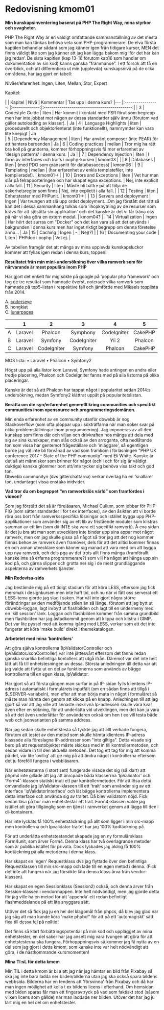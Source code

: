 ---
---
Redovisning kmom01
=========================

<!-- #### Gör din egen kunskapsinventering baserat på PHP The Right Way, berätta om dina styrkor och svagheter som du vill förstärka under kursen och det kommande året. -->
<strong>Min kunskapsinventering baserat på PHP The Right Way, mina styrkor och svagheter.</strong>

PHP The Right Way är en väldigt omfattande sammanställning av det mesta som man kan tänkas behöva veta som PHP-programmerare. De elva första kaptilen behandlar sådant som jag känner igen från tidigare kurser, MEN det finns väldigt lite som jag känner att jag kan lägga bakom mig ’för det här kan jag redan’. De sista kapitlen (kap 13-16 förutom kap16 som handlar om dokumentation av sin kod) känns ganska ”främmande”.
I ett försök att få en överblick, och att differentiera ut min (upplevda) kunskapsnivå på de olika områdena, har jag gjort en tabell:

Nivåer/efarenhet:
Ingen, Liten, Mellan, Stor, Expert

Kapitel:


|   	|   Kapitel   	     |      Nivå      |      Kommentar   	                          | Tas upp i denna kurs?
|---	|:-----------------: |:--------------:|:---------------------------------------------:|
| 3 	| Codestyle Guide    |  liten         | Har kommit i kontakt med PSR förut som begrepp men har inte jobbat mot någon av dessa standarder själv ännu (förutom vad gäller autoloading av klasser). | Ja
| 4 	| Language Highlights	|  liten   	| procedurellt och objektorienterat (inte funktionellt), namnrymder kan vara lite knepigt 	|  Ja  
| 5 	| Dependency Management 	| liten 	|  Har använt composer  (inte PEAR) för att hantera beroenden  |  Ja
| 6 	| Coding practices 	| mellan	|   Tror mig ha rätt bra koll på grunderna, kommer förhoppningsvis få mer erfarenhet av 'design patterns' i denna kurs.   	|   Ja   	|
| 7 	| Dependency Injection 	| liten |  I form av interfaces och traits i oophp-kursen    	|   kmom03  	|  	|
| 8 	| Databases  	| liten 	|   (med PDO som gränssnitt för databasaccess)   	|   kmom06	|
| 9 	| Templating 	| mellan 	|   (har erfarenhet av enkla templatefiler, inte kompilerade!).   	|  kmom01->	|
| 10    | Errors and Exceptions     |    liten                                      | Vet hur man slår på felrapporteringen och har skapat egna exceptions.  | Nej, inte explicit i alla fall.
| 11 	| Security 	| liten 	|   Måste bli bättre på att följa de säkerhetsregler som finns   |   Nej, inte explictit i alla fall.  |
| 12	| Testing              | liten 	   | Enhetstester med PHPunit.  	|   kmom01->   	|
| 13 	| Servers and deployment	| Ingen 	|   Var tvungen att slå upp ordet deployment...Om jag förstått det rätt så kan det i dessa sammanhang tolkas som 'ihopknytning av de resurser som krävs för att sjösätta sin applikation' och det kanske är det vi får träna oss på när vi ska göra en extern modul.   	|   kmom04?   	|
| 14 	| Virtualization 	| Ingen 	|   Har hört det surras om "Docker" och det kan vara så att det används i bakgrunden i denna kurs men har inget riktigt begrepp om denna företelse ännu... 	| Ja
| 15 	| Caching 	| Ingen 	|   -   	| Nej(?)	|
| 16 	| Documenting your code 	| Liten 	|  PHPdoc i oophp 	|   Vet ej. 	|


<!-- div style="overflow: auto;">
    <span style=" background-color: #f00; width: 100px; height: 100px; float: left; margin: 8px; border: 1px solid #ccc;"></div>
    <div style=" background-color: #0f0; width: 100px; height: 100px; float: left; margin: 8px; border: 1px solid #ccc;"></div>
    <div style=" background-color: #00f; width: 100px; height: 100px; float: left; margin: 8px; border: 1px solid #ccc;"></div>
    <div style=" background-color: #333; width: 100px; height: 100px; float: left; margin: 8px; border: 1px solid #ccc;"></div>
    <div style=" background-color: #999; width: 100px; height: 100px; float: left; margin: 8px; border: 1px solid #ccc;"></div>
    <div style=" background-color: #fff; width: 100px; height: 100px; float: left; margin: 8px; border: 1px solid #ccc;"></div>
    <div style=" background-color: #f00; width: 100px; height: 100px; float: left; margin: 8px; border: 1px solid #ccc;"></div>
    <div style=" background-color: #0f0; width: 100px; height: 100px; float: left; margin: 8px; border: 1px solid #ccc;"></div>
    <div style=" background-color: #00f; width: 100px; height: 100px; float: left; margin: 8px; border: 1px solid #ccc;"></div>
    <div style=" background-color: #333; width: 100px; height: 100px; float: left; margin: 8px; border: 1px solid #ccc;"></div>
    <div style=" background-color: #999; width: 100px; height: 100px; float: left; margin: 8px; border: 1px solid #ccc;"></div>
    <div style=" background-color: #fff; width: 100px; height: 100px; float: left; margin: 8px; border: 1px solid #ccc;"></div>
    <div style=" background-color: #f00; width: 100px; height: 100px; float: left; margin: 8px; border: 1px solid #ccc;"></div>
    <div style=" background-color: #0f0; width: 100px; height: 100px; float: left; margin: 8px; border: 1px solid #ccc;"></div>
    <div style=" background-color: #00f; width: 100px; height: 100px; float: left; margin: 8px; border: 1px solid #ccc;"></div>
    <div style=" background-color: #333; width: 100px; height: 100px; float: left; margin: 8px; border: 1px solid #ccc;"></div>
    <div style=" background-color: #999; width: 100px; height: 100px; float: left; margin: 8px; border: 1px solid #ccc;"></div>
    <div style=" background-color: #fff; width: 100px; height: 100px; float: left; margin: 8px; border: 1px solid #ccc;"></div>
</div> -->

<!-- 1. Welcome
Translations
How to Contribute
Spread the Word!
2. Getting Started
Use the Current Stable Version (7.2)
Built-in Web Server
Mac Setup
Windows Setup
Common Directory Structure
3. Code Style Guide
4. Language Highlights
Programming Paradigms
Namespaces
Standard PHP Library
Command Line Interface
Xdebug
5. Dependency Management
Composer and Packagist
PEAR
6. Coding Practices
The Basics
Date and Time
Design Patterns
Working with UTF-8
Internationalization and Localization
7. Dependency Injection
Basic Concept
Complex Problem
Containers
Further Reading
8. Databases
MySQL Extension
PDO Extension
Interacting with Databases
Abstraction Layers
9. Templating
Benefits
Plain PHP Templates
Compiled Templates
Further Reading
10. Errors and Exceptions
Errors
Exceptions
11. Security
Web Application Security
Password Hashing
Data Filtering
Configuration Files
Register Globals
Error Reporting
12. Testing
Test Driven Development
Behavior Driven Development
Complementary Testing Tools
13. Servers and Deployment
Platform as a Service (PaaS)
Virtual or Dedicated Servers
Shared Servers
Building Your Application
14. Virtualization
Vagrant
Docker
15. Caching
Opcode Cache
Object Caching
16. Documenting your Code
PHPDoc
17. Resources
From the Source
People to Follow
Mentoring
PHP PaaS Providers
Frameworks
Components
Other Useful Resources
Video Tutorials
Books
18. Community
User Groups
Conferences
Elephpants
Credits -->


Av tabellen framgår det att många av mina upplevda kunskapsluckor kommer att fyllas igen redan i denna kurs, toppen!


<!-- #### Vilket blev resultatet från din mini-undersökning om vilka ramverk som för närvarande är mest populära inom PHP (ange källa var du fann informationen)? -->

<strong>Resultatet från min mini-undersökning över vilka ramverk som för närvarande är mest populära inom PHP</strong>

Har gjort det enkelt för mig sökte på google på ’popular php framework’ och tog de tre resultat som hamnade överst, noterade vilka ramverk som hamnade på top5-listan i respektive fall och jämförde med Mikaels topplista från 2014.

A. [coderseye](https://coderseye.com/best-php-frameworks-for-web-developers/)  
B. [hongkiat](https://www.hongkiat.com/blog/best-php-frameworks/)   
C. [lunarpages](https://lunarpages.com/most-popular-php-frameworks-of-2018/)


|   	|    1    	|      2      	|      3      	|      4      	|    5    	|
|---	|:-------:	|:-----------:	|:-----------:	|:-----------:	|:-------:	|
| A 	| Laravel 	|   Phalcon   	|   Symphony  	| CodeIgniter 	| CakePHP 	|
| B 	| Laravel 	|   Symfony   	| CodeIgniter 	|    Yii 2    	| Phalcon 	|
| C 	| Laravel 	| CodeIgniter 	|   Symfony   	|   Phalcon   	| CakePHP 	|


MOS lista: •	Laravel
•	Phalcon
•	Symfony2


Högst upp på alla listor kom Laravel, Symfony hade antingen en andra eller tredje placering, Phalcon och CodeIgniter fanns med på alla listorna på olika placeringar.


Kanske är det så att Phalcon har tappat något i popularitet sedan 2014:s undersökning, medan Symfony2 klättrat uppåt på popularitetslistan.





<strong>Berätta om din syn/erfarenhet generellt kring communities och specifikt communities inom opensource och programmeringsdomänen.</strong>

Min enda erfarenhet av en community utanför dbwebb är nog Stackoverflow (som ofta ploppar upp i sökträffarna när man söker svar på olika problemställningar inom programmering). Jag imponeras av all den kunskap som finns där och viljan och drivkraften hos många att dela med sig av sina kunskaper, men slås också av den arroganta, ofta nedlåtande ton som vissa har gentemot frågeställare och 'inläggare', så egentligen borde jag väl inte bli förvånad av vad som framkom i förläsningen  "PHP UK conference 2017 - State of the PHP community" med Eli White. Kanske är det så att människor som brinner för något (och i och för sig är väldigt duktiga) kanske glömmer bort att/inte tycker sig behöva visa takt och god ton.  
Dbwebb communityn (dvs gitterchattarna) verkar överlag ha en 'snällare' ton, undantaget vissa enstaka inidvider.  

<strong>Vad tror du om begreppet “en ramverkslös värld” som framfördes i videon?</strong>

Som jag förstått det så är föreläsaren, Michael Cullum, som jobbar för PHP-FIG (som sätter standarder i för t ex interfaces), av den åsikten att vi borde röra oss bort från ramverksspecifika lösningar och istället bygga upp PHP-applikationer som använder sig av ett lib av fristående moduler som klistras samman av ett lim (som då INTE ska vara ett specifikt ramverk). Å ena sidan är det ju bra att man som utvecklare inte binder upp sina appar mot något ramverk, men om jag skulle gissa på något så tror jag att det nog kommer finnas behov av ramverk även framöver, dels för att det alltid kommer finnas en och annan utvecklare som känner sig manad att vara med om att bygga upp nya ramverk, och dels pga av det trots allt finns många (framförallt kanske inte så erfarna programmerare?) som vill ha något att hänga upp sin kod på, och gärna slipper och grotta ner sig i de mest grundläggande aspekterna av ramverkets tjänster.

<strong>Min Redovisa-sida</strong>

Jag bestämde mig på ett tidigt stadium för att köra LESS, eftersom jag fick mersmak i designkursen men inte haft tid, och nu när vi fått oss serverat ett LESS-tema gjorde jag slag i saken. Har väl inte gjort några större förändringar av den medföjande stilen än så länge, förutom att jag bytt ut dbwebb-loggan, lagt in/bytt ut flashbilden och lagt till en undermeny med en 'kill session' länk. Loggan och flashbilden kommer från samma grundbild men flashbilden har jag åstadkommit genom att klippa och klistra i GIMP. Det var lite pyssel med att komma igång med LESS, verkar som att det inte fungerar att köra 'make build' direkt i themekatalogen.

<strong>Arbetetet med mina 'kontrollers'</strong>

Att göra själva kontrollerna (IpValidatorController och IpValidatorJsonController) var inte jättesvårt eftersom det fanns redan ganska snarlika befintliga kontollers att utgå ifrån.  Däremot var det inte helt lätt att få till enhetstesningen av dessa. Största anledningen till detta var att jag valde att flytta ut en del av funktionerna som används av bägge kontrollerna till en egen klass, IpValidator.

Har gjort så att första gången man surfar in på IP-sidan fylls klientens IP-adress i automatiskt i formulärets inputfält (om en sådan finns att tillgå i $\_SERVER-variabeln), men efter att man börja mata in något i formuläret så måste man hämta den genom att klicka på en knapp. Anledningen till att jag gjort så var att jag ville att senaste inskrivna Ip-adressen skulle vara kvar även efter en sökning, för att underlätta vid utveklingen, men det kan ju vara så att det även underlättar för användaren också om hen t ex vill testa både web och jsonvarianten på samma address.

När jag sedan skulle enhetstesta så tyckte jag att allt verkade fungera, förutom att testet av den metod som skulle hämta klientens IP-adress klassade alla föreslagna IP-addresser som "inte giltiga". Detta visade sig bero på att requestobjektet måste skickas med in till kontrollermetoden, och sedan vidare in till den aktuella metoden. Det tog ett tag för mig att komma på det, var lite 'ovillig' att ge mig på att ändra något i kontrollerna eftersom det ju föreföll fungera i webbläsaren.


När enhetstesterna (i stort sett) fungerade visade det sig (så klart) att phpmd inte gillade att jag att anropade båda klasserrna 'IpValidator' och 'Form4'-klassen statiskt inuti ett par kontrollermetoder. För att lösa detta omvandlade jag IpValidator-klaseen till ett 'trait' som använder sig av ett interface 'ipValidatorInterface' och lät bägge kontrollerna implementera detta interface och använda sig av traitet. Då blev validatorn nöjd. Fick sedan läsa på hur man enhetstestar ett trait. Form4-klassen valde jag istället att göra tillgänglig som en tjänst i ramverket genom att lägga till den i di-kontainern.

Har inte lyckats få 100% enhetstäckning på allt som ligger i min src-mapp men kontrollerna och Ipvalidator-traitet har jag 100% kodtäckning på.

För att underlätta enhetstestandet skapade jag en ny formulärsklass Form4unit, som ärver Form4. Denna klass har två överlagrande metoder som är publika istället för privata. Dock lyckades jag aldrig få 100% kodtäckning på alla metoderna i denna klass.

Har skapat en 'egen' Requestklass dvs jag flyttade över den befintliga Requestklassen till min src-mapp och lade till en egen metod i denna. (Fick det inte att fungera när jag försökte låta denna klass ärva från vendor-klassen).

Har skapat en egen Sessionklass (Session2) också, och denna ärver från Session-klassen i vendormappen. Inte helt nödvändigt, men jag gjorde detta för jag ville ha en metod för att 'appenda' ett redan befintligt flashmeddelande på ett lite snyggare sätt.   

Utöver det så fick jag ju en hel del klagomål från phpcs, då blev jag glad när jag såg att man kunde köra 'make phpbcf' för att på ett 'automagiskt' sätt fixa till dessa fel på nolltid!

Det finns så klart förbättringspotential på min kod och upplägget av mina enhetstester, en del saker har jag ansett mig vara tvungen att göra för att enhetstesterna ska fungera. Förhopppningsvis så kommer jag få nytta av en del som jag gjort i detta kmom, som kanske inte var helt nödvändigt att göra, i de nästkommande kursmomenten!

<!-- Reflection klassen används för att gå in kontrollern för att se om det finns en route som mappar.... -->

<strong>Mina TI:sL för detta kmom</strong>

Min TIL i detta kmom är bl a att jag när jag hämtar en bild från Pixabay så ska jag inte bara ladda ner bilden/bilderna utan jag ska också spara bildens  webbsida. Bilderna har en tendens att 'försvinna' från Pixabay och då har man ingen möjlighet att kolla t ex bildens licens i efterhand. Om hemsidan med blden sparas får man ett fingeravtryck på vad som faktiskt stod (såsom vilken licens som gällde) när man laddade ner bilden. Utöver det har jag ju lärt mig en hel del om enhetstester.
